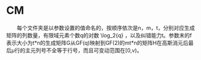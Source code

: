 # CM
&emsp;&emsp;每个文件夹是以参数设置的值命名的，按顺序依次是n，m，t，分别对应生成矩阵的列数量，有限域元素个数q的对数 \log_2{q} ，以及纠错能力t。参数末的f表示大小为t\*n的生成矩阵G从GF(q)映射到GF(2)的mt\*n的矩阵H在高斯消元后最后$\mu$行的主元列号不全等于行号，而且可变动范围在[0,$\nu$)。

